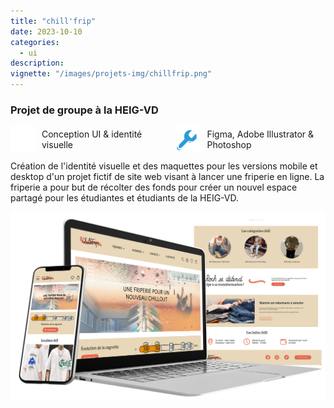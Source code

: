 ```yaml
---
title: "chill'frip"
date: 2023-10-10
categories:
  - ui
description: 
vignette: "/images/projets-img/chillfrip.png"
---
```


### Projet de groupe à la HEIG-VD

<div style="display: flex; align-items: center;">
  <div style="display: flex; align-items: center; margin-right: 10%;">
    <img src="/images/icon-categorie.png" alt="icon-categorie" width="40" style="margin-right: 10px;">
    Conception UI & identité visuelle   
  </div>
  <div style="display: flex; align-items: center;">
    <img src="/images/icon-outil.png" alt="icon-categorie" width="40" style="margin-right: 10px;">
    Figma, Adobe Illustrator & Photoshop
  </div>
</div>

Création de l'identité visuelle et des maquettes pour les versions mobile et desktop d'un projet fictif de site web visant à lancer une friperie en ligne. La friperie a pour but de récolter des fonds pour créer un nouvel espace partagé pour les étudiantes et étudiants de la HEIG-VD.

![ChillFrip-Mockups](/images/projets-img/chillfrip.png)